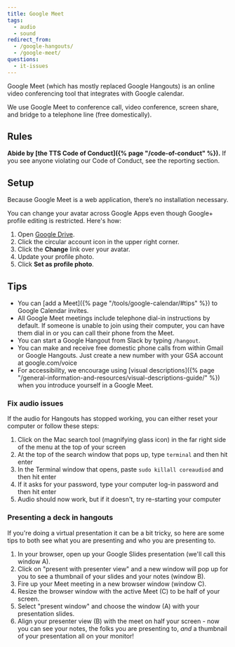 ```yaml
---
title: Google Meet
tags:
  - audio
  - sound
redirect_from:
  - /google-hangouts/
  - /google-meet/
questions:
  - it-issues
---
```


Google Meet (which has mostly replaced Google Hangouts) is an online video
conferencing tool that integrates with Google calendar.

We use Google Meet to conference call, video conference, screen share, and
bridge to a telephone line (free domestically).

## Rules

**Abide by [the TTS Code of Conduct]({% page "/code-of-conduct" %}).** If you
see anyone violating our Code of Conduct, see the reporting section.

## Setup

Because Google Meet is a web application, there’s no installation necessary.

You can change your avatar across Google Apps even though Google+ profile
editing is restricted. Here's how:

1.  Open [Google Drive](https://drive.google.com).
2.  Click the circular account icon in the upper right corner.
3.  Click the **Change** link over your avatar.
4.  Update your profile photo.
5.  Click **Set as profile photo**.

## Tips

- You can [add a Meet]({% page "/tools/google-calendar/#tips" %}) to Google
  Calendar invites.
- All Google Meet meetings include telephone dial-in instructions by default. If
  someone is unable to join using their computer, you can have them dial in or
  you can call their phone from the Meet.
- You can start a Google Hangout from Slack by typing `/hangout`.
- You can make and receive free domestic phone calls from within Gmail or Google
  Hangouts. Just create a new number with your GSA account at google.com/voice
- For accessibility, we encourage using [visual descriptions]({% page "/general-information-and-resources/visual-descriptions-guide/" %}) when you introduce yourself in a Google Meet.

### Fix audio issues

If the audio for Hangouts has stopped working, you can either reset your
computer or follow these steps:

1. Click on the Mac search tool (magnifying glass icon) in the far right side of
   the menu at the top of your screen
2. At the top of the search window that pops up, type `terminal` and then hit
   enter
3. In the Terminal window that opens, paste `sudo killall coreaudiod` and then
   hit enter
4. If it asks for your password, type your computer log-in password and then hit
   enter
5. Audio should now work, but if it doesn't, try re-starting your computer

### Presenting a deck in hangouts

If you're doing a virtual presentation it can be a bit tricky, so here are some
tips to both see what you are presenting and who you are presenting to.

1. In your browser, open up your Google Slides presentation (we'll call this
   window A).
2. Click on "present with presenter view" and a new window will pop up for you
   to see a thumbnail of your slides and your notes (window B).
3. Fire up your Meet meeting in a new browser window (window C).
4. Resize the browser window with the active Meet (C) to be half of your screen.
5. Select "present window" and choose the window (A) with your presentation
   slides.
6. Align your presenter view (B) with the meet on half your screen - now you can
   see your notes, the folks you are presenting to, _and_ a thumbnail of your
   presentation all on your monitor!
